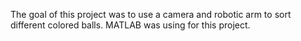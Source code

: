The goal of this project was to use a camera and robotic arm to sort different colored balls. MATLAB was using for this project.
